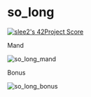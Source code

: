 # so_long
[![slee2's 42Project Score](https://badge42.herokuapp.com/api/project/slee2/so_long)](https://github.com/JaeSeoKim/badge42)

Mand

![so_long_mand](https://user-images.githubusercontent.com/53372971/131066381-41dd27e6-a129-43d2-b48c-3bdf1cda0b7f.gif)

Bonus

![so_long_bonus](https://user-images.githubusercontent.com/53372971/131066385-7c1b25f0-fc65-4fba-8118-07188fe56f16.gif)
